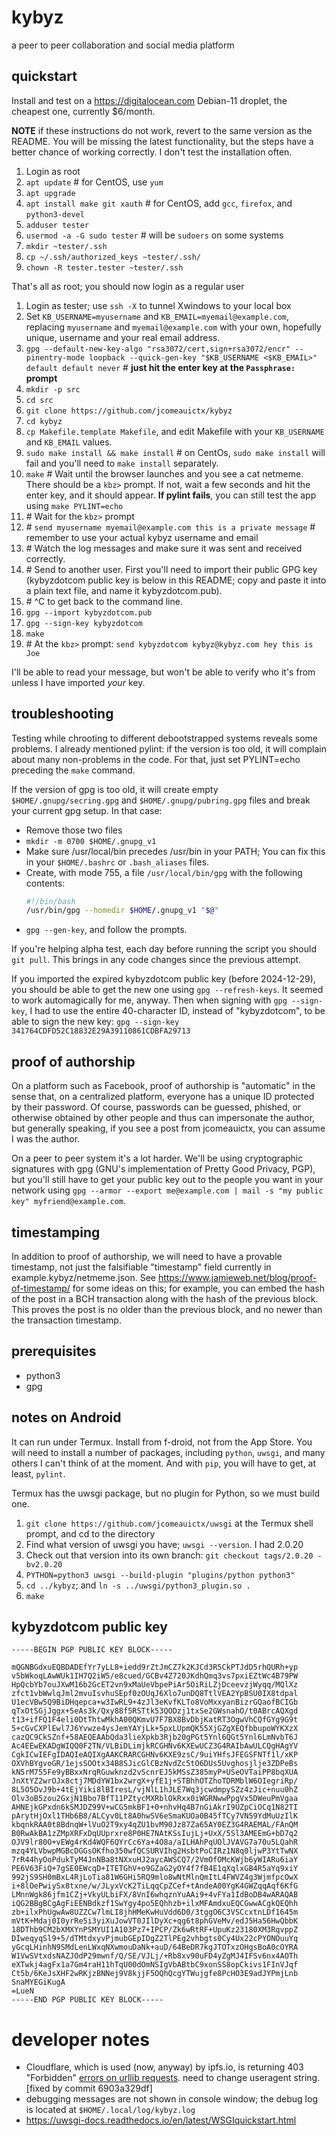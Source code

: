 # kybyz
a peer to peer collaboration and social media platform

## quickstart

Install and test on a <https://digitalocean.com> Debian-11 droplet, the cheapest
one, currently $6/month.

**NOTE** if these instructions do not work, revert to the same version
as the README. You will be missing the latest functionality, but the steps have
a better chance of working correctly. I don't test the installation often.

1. Login as root
2. `apt update`  \# for CentOS, use `yum`
3. `apt upgrade`
4. `apt install make git xauth`  \# for CentOS, add `gcc`, `firefox`, and `python3-devel`
5. `adduser tester`
6. `usermod -a -G sudo tester`  \# will be `sudoers` on some systems
7. `mkdir ~tester/.ssh`
9. `cp ~/.ssh/authorized_keys ~tester/.ssh/`
10. `chown -R tester.tester ~tester/.ssh`

That's all as root; you should now login as a regular user

1. Login as tester; use `ssh -X` to tunnel Xwindows to your local box
2. Set `KB_USERNAME=myusername` and `KB_EMAIL=myemail@example.com`, replacing `myusername` and `myemail@example.com` with your own, hopefully unique, username and your real email address.
3. `gpg --default-new-key-algo "rsa3072/cert,sign+rsa3072/encr" --pinentry-mode loopback --quick-gen-key "$KB_USERNAME <$KB_EMAIL>" default default never` \# **just hit the enter key at the `Passphrase:` prompt**
4. `mkdir -p src`
5. `cd src`
6. `git clone https://github.com/jcomeauictx/kybyz`
7. `cd kybyz`
8. `cp Makefile.template Makefile`, and edit Makefile with your `KB_USERNAME` and `KB_EMAIL` values.
9. `sudo make install && make install`  \# on CentOs, `sudo make install` will fail and you'll need to `make install` separately.
10. `make` \# Wait until the browser launches and you see a cat netmeme. There should be a `kbz>` prompt. If not, wait a few seconds and hit the enter key, and it should appear. **If pylint fails**, you can still test the app using `make PYLINT=echo`
11. \# Wait for the `kbz>` prompt
12. \# `send myusername myemail@example.com this is a private message` \# remember to use your actual kybyz username and email
13. \# Watch the log messages and make sure it was sent and received correctly.
14. \# Send to another user. First you'll need to import their public GPG key (kybyzdotcom public key is below in this README; copy and paste it into a plain
text file, and name it kybyzdotcom.pub).
15. \# ^C to get back to the command line.
16. `gpg --import kybyzdotcom.pub`
17. `gpg --sign-key kybyzdotcom`
18. `make`
19. \# At the `kbz>` prompt: `send kybyzdotcom kybyz@kybyz.com hey this is Joe`

I'll be able to read your message, but won't be able to verify who it's from
unless I have imported *your* key.

## troubleshooting

Testing while chrooting to different debootstrapped systems reveals some
problems. I already mentioned pylint: if the version is too old, it will
complain about many non-problems in the code. For that, just set 
PYLINT=echo preceding the `make` command.

If the version of gpg is too old, it will create empty
`$HOME/.gnupg/secring.gpg` and `$HOME/.gnupg/pubring.gpg` files and break your
current gpg setup. In that case:

 * Remove those two files
 * `mkdir -m 0700 $HOME/.gnupg_v1`
 * Make sure /usr/local/bin precedes /usr/bin in your PATH;
   You can fix this in your `$HOME/.bashrc` or `.bash_aliases` files.
 * Create, with mode 755, a file `/usr/local/bin/gpg` with the following
   contents:
   ```bash
   #!/bin/bash
   /usr/bin/gpg --homedir $HOME/.gnupg_v1 "$@"
   ```
 * `gpg --gen-key`, and follow the prompts.

If you're helping alpha test, each day before running the script you should
`git pull`. This brings in any code changes since the previous attempt.

If you imported the expired kybyzdotcom public key (before 2024-12-29), you
should be able to get the new one using `gpg --refresh-keys`. It seemed to
work automagically for me, anyway. Then when signing with `gpg --sign-key`,
I had to use the entire 40-character ID, instead of "kybyzdotcom", to be
able to sign the new key:
`gpg --sign-key 341764CDFD52C18832E29A39110861CDBFA29713`

## proof of authorship

On a platform such as Facebook, proof of authorship is "automatic" in the sense
that, on a centralized platform, everyone has a unique ID protected by their
password. Of course, passwords can be guessed, phished, or otherwise obtained
by other people and thus can impersonate the author, but generally speaking,
if you see a post from jcomeauictx, you can assume I was the author.

On a peer to peer system it's a lot harder. We'll be using cryptographic
signatures with gpg (GNU's implementation of Pretty Good Privacy, PGP), but
you'll still have to get your public key out to the people you want in your
network using `gpg --armor --export me@example.com | mail -s "my public key" myfriend@example.com`.

## timestamping

In addition to proof of authorship, we will need to have a provable timestamp,
not just the falsifiable "timestamp" field currently in
example.kybyz/netmeme.json. See
<https://www.jamieweb.net/blog/proof-of-timestamp/> for some ideas on this; for
example, you can embed the hash of the post in a BCH transaction along with
the hash of the previous block. This proves the post is no older than the
previous block, and no newer than the transaction timestamp.

## prerequisites

* python3
* gpg

## notes on Android

It can run under Termux. Install from f-droid, not from the App Store.
You will need to install a number of packages, including `python`, `uwsgi`,
and many others I can't think of at the moment. And with `pip`, you will have
to get, at least, `pylint`.

Termux has the uwsgi package, but no plugin for Python, so we must build one.

1. `git clone https://github.com/jcomeauictx/uwsgi` at the Termux shell prompt,
and cd to the directory
2. Find what version of uwsgi you have; `uwsgi --version`. I had 2.0.20
3. Check out that version into its own branch:
   `git checkout tags/2.0.20 -bv2.0.20`
4. `PYTHON=python3 uwsgi --build-plugin "plugins/python python3"`
5. `cd ../kybyz`; and `ln -s ../uwsgi/python3_plugin.so .`
6. `make`

## kybyzdotcom public key

```gpg
-----BEGIN PGP PUBLIC KEY BLOCK-----

mQGNBGdxuEQBDADEfYr7yLL8+iedd9rZtJmCZ7k2KJCd3R5CkPTJdD5rhQURh+yp
v5bWkoqLAwWUk1IH7Q2iW5/e8cued/GCBv4Z720JKdhQmq3vs7pxiEZtWc4B79PW
HpQcbYb7ouJXwM16b2GcET2vn9xMaUeVbpePiAr5OiRiLZjDceevzjWyqq/MQlXz
zfct1vbWwlqJml2mvuIsvhuSEpf0zOUqJ6Xlo7unDQ8TtlVEA2YpBSU0IX8tdpal
U1ecVBw5Q9BiDHqepca+w3IwRL9+4zJl3eKvfKLTo8VoMxxyanBizrGQaofBCIGb
qTxOtSGjJggx+5eAs3k/Qxy88f5RSTtk53QODzj1txSe2GWsnahO/t0ABrcAQXgd
t13+ifFQ1F4eli0DtThtwMkhA00QKmvU7F7BX8BvDbjKatRT3OgwVhCQfGYg9G9t
5+cGvCXPlEwl7J6Yvwze4ysJemYAYjLk+5pxLUpmQK55XjGZgXEQfbbupoWYKXzX
cazQC9CkSZnf+58AEQEAAbQda3lieXpkb3Rjb20gPGt5Ynl6QGt5Ynl6LmNvbT6J
Ac4EEwEKADgWIQQ0F2TN/VLBiDLimjkRCGHNv6KXEwUCZ3G4RAIbAwULCQgHAgYV
CgkICwIEFgIDAQIeAQIXgAAKCRARCGHNv6KXE9zsC/9uiYHfsJFEGSFNTf1l/xKP
OXVhBYgvoGR/1ejsSOOtx34B8SJicGlCBzNvdZc5tO6DUs5Uvghosjlje3ZDPeBs
kN5rM755Fe9yBBxxNrqRGuwknzd2vScnrEJ5kMSsZ385myP+USeOVTaiPP8bqXUA
JnXtYZ2wrOJx8ctj7MDdYW1bx2wrgX+yfE1j+STBhhOTZhoTDRMblW6OIegriRp/
8L5O5OvJ9b+4tEjYiki8lBIresL/vjNlL1hJLE7Wq3jcwdmpySZz4zJic+nuu0hZ
Olv3oB5zou2GxjN1Bbo7BfT11PZtycMXRblOkRxx0iWGRNwwPpgVx5DWeuPmVgaa
AHNEjkGPxdn6kSMJDZ99V+wCG5mkBF1+0+nhvHq4B7nGiAkrI9UZpCiOCq1N82TI
pArytHjOxl1THb6B8/ALCyv0Lt8A0hwSV6eSmaKUOa0B45fTCy7VN59YdMuUzIlK
kbqnkRAA0t8BdnqW+lVuO2T9xy4qZU1bvM90Jz87Za65AY0EZ3G4RAEMAL/FAnQM
B0RwAkBA1zZMpXRFxDqUUprxre8P0HE7NAtKSsIujLj+UxX/5Sl3AMEEmG+bD7q2
OJV9lr80O+vEWg4rKd4WQF6QYrCc6Ya+4O8a/aILHAhPqUOlJVAVG7a70u5LQahR
mzq4YLVbwpMGBcDGGsOKfho350wfQCSURVIhg2HsbtPoCIRz1N8q0ljwP3YtTwNX
7rR44hyOoPdukTyM4JnNBa8tNXxuHJ2aycAWSCQ7/2VmOfOMcKWjb6yWIARu6iaY
PE6V63FiQ+7gSE0EWcqD+ITETGhV+o9GZaG2yOY4f7fB4E1qXqlxGB4R5aYq9xiY
992jS9SH0mBxL4RjLoTia81W6GHi5RQ9mlo8wNtMlnQmItL4FWVZ4g3WjmfpcOwX
i+8lOePwiySx8txne/w/JLyxVcK2TiLqqCpZCef+tAndeA00YgK4GWZqqAqf6KfG
LMnnWgk86jfm1CZj+VkyULbiFX/8VnI6whqznYuAAi9+4vFYa1IdBoDB4wARAQAB
iQG2BBgBCgAgFiEENBdkzf1SwYgy4po5EQhhzb+ilxMFAmdxuEQCGwwACgkQEQhh
zb+ilxPhUgwAw8UZZCw7lmLI8jhHMeKwHuVdd6D0/3tggO6C3VSCcxtnLDf1645m
mVtK+Mdaj0I0yrRe5i3yiXuJowVT0JIlDyXc+qg6t8phGVeMv/edJ5Ha56HwQbbK
18DThb9CM2bXMXYnPSMYUI1A103Pz7+IPCP/Zk6wRtRF+UpuKz23180XM3RqvppZ
DIweqyqSl9+5/dTMtdxyvPjmubGEpIDgZ2TlPEg2vhbgts0Cy4Ux22cPYONOuuYq
yGcqLHinhN9SMdLenLWxqNXwmouDaNk+auD/64BeDR7kgJTOTxzOHgsBoA0cOYRA
W1VwSVtxdsNAZJOdP29mwnf/Q/SE/VJLj/+Rb8xv90uFD4yZgMJ4IFSv6nx4AOTh
eXTwkj4agFx1a7Gm4raH11hTqU00dOmNSIgVbABtbC9xonSS8opCkivs1FInVJqf
Ct5b/6KeJsXHF2wRKjzBNNej9V8kjjF5OQhQcgYTWujgfe8PcHO3E9adJYPmjLnb
SnaMYEGiKugA
=LueN
-----END PGP PUBLIC KEY BLOCK-----
```
# developer notes

* Cloudflare, which is used (now, anyway) by ipfs.io, is returning 403
  "Forbidden" [errors on urllib requests](https://community.cloudflare.com/t/api-call-suddenly-returns-403-forbidden/396383). need to change useragent string.
  [fixed by commit 6903a329df]
* debugging messages are not shown in console window; the debug log is
  located at `$HOME/.local/log/kybyz.log`
* <https://uwsgi-docs.readthedocs.io/en/latest/WSGIquickstart.html>
